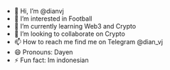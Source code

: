 - 👋 Hi, I’m @dianvj
- 👀 I’m interested in Football
- 🌱 I’m currently learning Web3 and Crypto
- 💞️ I’m looking to collaborate on Crypto
- 📫 How to reach me find me on Telegram @dian_vj
- 😄 Pronouns: Dayen
- ⚡ Fun fact: Im indonesian

<!---
dianvj/dianvj is a ✨ special ✨ repository because its `README.md` (this file) appears on your GitHub profile.
You can click the Preview link to take a look at your changes.
--->
